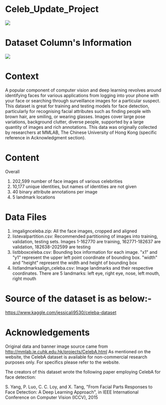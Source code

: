 # Celeb_Update_Project
<img src="https://99thingstodobeforeidie.com/wp-content/uploads/2020/09/Update-Loading.jpg">

# Dataset Column's Information

<img src="https://www.researchgate.net/publication/327029519/figure/tbl1/AS:667628372766726@1536186416689/List-of-the-40-face-attributes-provided-with-the-CelebA-database.png">

# Context

A popular component of computer vision and deep learning revolves around identifying faces for various applications from logging into your phone with your face or searching through surveillance images for a particular suspect. This dataset is great for training and testing models for face detection, particularly for recognising facial attributes such as finding people with brown hair, are smiling, or wearing glasses. Images cover large pose variations, background clutter, diverse people, supported by a large quantity of images and rich annotations. This data was originally collected by researchers at MMLAB, The Chinese University of Hong Kong (specific reference in Acknowledgment section).

# Content

Overall

1. 202,599 number of face images of various celebrities
2. 10,177 unique identities, but names of identities are not given
3. 40 binary attribute annotations per image
4. 5 landmark locations


# Data Files

1. imgalignceleba.zip: All the face images, cropped and aligned
2. listevalpartition.csv: Recommended partitioning of images into training, validation, testing sets. Images 1-162770 are training, 162771-182637 are validation, 182638-202599 are testing
3. listbboxceleba.csv: Bounding box information for each image. "x1" and "y1" represent the upper left point coordinate of bounding box. "width" and "height" represent the width and height of bounding box
4. listlandmarksalign_celeba.csv: Image landmarks and their respective coordinates. There are 5 landmarks: left eye, right eye, nose, left mouth, right mouth

# Source of the dataset is as below:-
https://www.kaggle.com/jessicali9530/celeba-dataset


# Acknowledgements

Original data and banner image source came from http://mmlab.ie.cuhk.edu.hk/projects/CelebA.html
As mentioned on the website, the CelebA dataset is available for non-commercial research purposes only. For specifics please refer to the website.

The creators of this dataset wrote the following paper employing CelebA for face detection:

S. Yang, P. Luo, C. C. Loy, and X. Tang, "From Facial Parts Responses to Face Detection: A Deep Learning Approach", in IEEE International Conference on Computer Vision (ICCV), 2015
